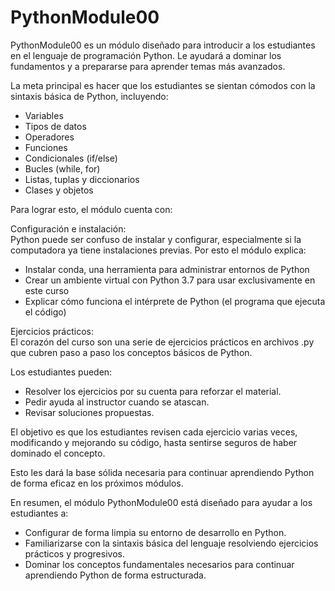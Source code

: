 # PythonModule00

PythonModule00 es un módulo diseñado para introducir a los estudiantes en el lenguaje de programación Python. Le ayudará a dominar los fundamentos y a prepararse para aprender temas más avanzados.

La meta principal es hacer que los estudiantes se sientan cómodos con la sintaxis básica de Python, incluyendo:

-   Variables
-   Tipos de datos
-   Operadores
-   Funciones
-   Condicionales (if/else)
-   Bucles (while, for)
-   Listas, tuplas y diccionarios
-   Clases y objetos

Para lograr esto, el módulo cuenta con:

Configuración e instalación:  
Python puede ser confuso de instalar y configurar, especialmente si la computadora ya tiene instalaciones previas. Por esto el módulo explica:

-   Instalar conda, una herramienta para administrar entornos de Python
-   Crear un ambiente virtual con Python 3.7 para usar exclusivamente en este curso
-   Explicar cómo funciona el intérprete de Python (el programa que ejecuta el código)

Ejercicios prácticos:  
El corazón del curso son una serie de ejercicios prácticos en archivos .py que cubren paso a paso los conceptos básicos de Python.

Los estudiantes pueden:

-   Resolver los ejercicios por su cuenta para reforzar el material.
-   Pedir ayuda al instructor cuando se atascan.
-   Revisar soluciones propuestas.

El objetivo es que los estudiantes revisen cada ejercicio varias veces, modificando y mejorando su código, hasta sentirse seguros de haber dominado el concepto.

Esto les dará la base sólida necesaria para continuar aprendiendo Python de forma eficaz en los próximos módulos.

En resumen, el módulo PythonModule00 está diseñado para ayudar a los estudiantes a:

-   Configurar de forma limpia su entorno de desarrollo en Python.
-   Familiarizarse con la sintaxis básica del lenguaje resolviendo ejercicios prácticos y progresivos.
-   Dominar los conceptos fundamentales necesarios para continuar aprendiendo Python de forma estructurada.
